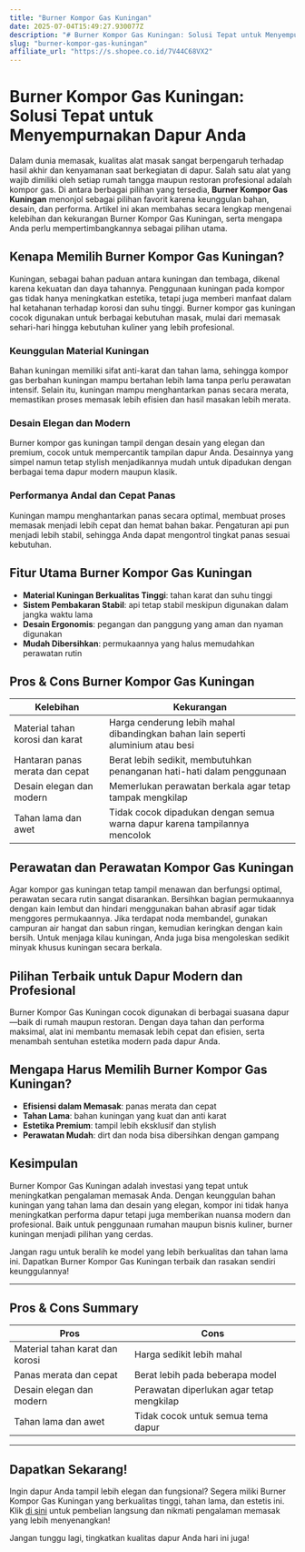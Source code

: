 ```yaml
---
title: "Burner Kompor Gas Kuningan"
date: 2025-07-04T15:49:27.930077Z
description: "# Burner Kompor Gas Kuningan: Solusi Tepat untuk Menyempurnakan Dapur Anda..."
slug: "burner-kompor-gas-kuningan"
affiliate_url: "https://s.shopee.co.id/7V44C68VX2"
---
```

# Burner Kompor Gas Kuningan: Solusi Tepat untuk Menyempurnakan Dapur Anda

Dalam dunia memasak, kualitas alat masak sangat berpengaruh terhadap hasil akhir dan kenyamanan saat berkegiatan di dapur. Salah satu alat yang wajib dimiliki oleh setiap rumah tangga maupun restoran profesional adalah kompor gas. Di antara berbagai pilihan yang tersedia, **Burner Kompor Gas Kuningan** menonjol sebagai pilihan favorit karena keunggulan bahan, desain, dan performa. Artikel ini akan membahas secara lengkap mengenai kelebihan dan kekurangan Burner Kompor Gas Kuningan, serta mengapa Anda perlu mempertimbangkannya sebagai pilihan utama.

## Kenapa Memilih Burner Kompor Gas Kuningan?

Kuningan, sebagai bahan paduan antara kuningan dan tembaga, dikenal karena kekuatan dan daya tahannya. Penggunaan kuningan pada kompor gas tidak hanya meningkatkan estetika, tetapi juga memberi manfaat dalam hal ketahanan terhadap korosi dan suhu tinggi. Burner kompor gas kuningan cocok digunakan untuk berbagai kebutuhan masak, mulai dari memasak sehari-hari hingga kebutuhan kuliner yang lebih profesional.

### Keunggulan Material Kuningan

Bahan kuningan memiliki sifat anti-karat dan tahan lama, sehingga kompor gas berbahan kuningan mampu bertahan lebih lama tanpa perlu perawatan intensif. Selain itu, kuningan mampu menghantarkan panas secara merata, memastikan proses memasak lebih efisien dan hasil masakan lebih merata.

### Desain Elegan dan Modern

Burner kompor gas kuningan tampil dengan desain yang elegan dan premium, cocok untuk mempercantik tampilan dapur Anda. Desainnya yang simpel namun tetap stylish menjadikannya mudah untuk dipadukan dengan berbagai tema dapur modern maupun klasik.

### Performanya Andal dan Cepat Panas

Kuningan mampu menghantarkan panas secara optimal, membuat proses memasak menjadi lebih cepat dan hemat bahan bakar. Pengaturan api pun menjadi lebih stabil, sehingga Anda dapat mengontrol tingkat panas sesuai kebutuhan.

## Fitur Utama Burner Kompor Gas Kuningan

- **Material Kuningan Berkualitas Tinggi**: tahan karat dan suhu tinggi
- **Sistem Pembakaran Stabil**: api tetap stabil meskipun digunakan dalam jangka waktu lama
- **Desain Ergonomis**: pegangan dan panggung yang aman dan nyaman digunakan
- **Mudah Dibersihkan**: permukaannya yang halus memudahkan perawatan rutin

## Pros & Cons Burner Kompor Gas Kuningan

| Kelebihan | Kekurangan |
|--------------|--------------|
| Material tahan korosi dan karat | Harga cenderung lebih mahal dibandingkan bahan lain seperti aluminium atau besi |
| Hantaran panas merata dan cepat | Berat lebih sedikit, membutuhkan penanganan hati-hati dalam penggunaan |
| Desain elegan dan modern | Memerlukan perawatan berkala agar tetap tampak mengkilap |
| Tahan lama dan awet | Tidak cocok dipadukan dengan semua warna dapur karena tampilannya mencolok |

## Perawatan dan Perawatan Kompor Gas Kuningan

Agar kompor gas kuningan tetap tampil menawan dan berfungsi optimal, perawatan secara rutin sangat disarankan. Bersihkan bagian permukaannya dengan kain lembut dan hindari menggunakan bahan abrasif agar tidak menggores permukaannya. Jika terdapat noda membandel, gunakan campuran air hangat dan sabun ringan, kemudian keringkan dengan kain bersih. Untuk menjaga kilau kuningan, Anda juga bisa mengoleskan sedikit minyak khusus kuningan secara berkala.

## Pilihan Terbaik untuk Dapur Modern dan Profesional

Burner Kompor Gas Kuningan cocok digunakan di berbagai suasana dapur—baik di rumah maupun restoran. Dengan daya tahan dan performa maksimal, alat ini membantu memasak lebih cepat dan efisien, serta menambah sentuhan estetika modern pada dapur Anda.

## Mengapa Harus Memilih Burner Kompor Gas Kuningan?

- **Efisiensi dalam Memasak**: panas merata dan cepat
- **Tahan Lama**: bahan kuningan yang kuat dan anti karat
- **Estetika Premium**: tampil lebih eksklusif dan stylish
- **Perawatan Mudah**: dirt dan noda bisa dibersihkan dengan gampang

## Kesimpulan

Burner Kompor Gas Kuningan adalah investasi yang tepat untuk meningkatkan pengalaman memasak Anda. Dengan keunggulan bahan kuningan yang tahan lama dan desain yang elegan, kompor ini tidak hanya meningkatkan performa dapur tetapi juga memberikan nuansa modern dan profesional. Baik untuk penggunaan rumahan maupun bisnis kuliner, burner kuningan menjadi pilihan yang cerdas.

Jangan ragu untuk beralih ke model yang lebih berkualitas dan tahan lama ini. Dapatkan Burner Kompor Gas Kuningan terbaik dan rasakan sendiri keunggulannya!

---

## Pros & Cons Summary

| **Pros** | **Cons** |
|---------------------|-----------------------------|
| Material tahan karat dan korosi | Harga sedikit lebih mahal |
| Panas merata dan cepat | Berat lebih pada beberapa model |
| Desain elegan dan modern | Perawatan diperlukan agar tetap mengkilap |
| Tahan lama dan awet | Tidak cocok untuk semua tema dapur |

---

## Dapatkan Sekarang!  
Ingin dapur Anda tampil lebih elegan dan fungsional? Segera miliki Burner Kompor Gas Kuningan yang berkualitas tinggi, tahan lama, dan estetis ini. Klik [di sini](https://s.shopee.co.id/7V44C68VX2) untuk pembelian langsung dan nikmati pengalaman memasak yang lebih menyenangkan!  

Jangan tunggu lagi, tingkatkan kualitas dapur Anda hari ini juga!